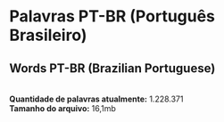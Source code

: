 ﻿# Palavras PT-BR (Português Brasileiro)
## Words PT-BR (Brazilian Portuguese)

<br>**Quantidade de palavras atualmente:** 1.228.371 <br>
**Tamanho do arquivo:** 16,1mb
